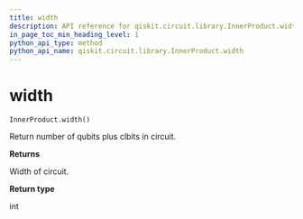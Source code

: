 ```yaml
---
title: width
description: API reference for qiskit.circuit.library.InnerProduct.width
in_page_toc_min_heading_level: 1
python_api_type: method
python_api_name: qiskit.circuit.library.InnerProduct.width
---
```


# width

<span id="qiskit.circuit.library.InnerProduct.width" />

`InnerProduct.width()`

Return number of qubits plus clbits in circuit.

**Returns**

Width of circuit.

**Return type**

int


